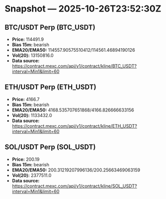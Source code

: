 # Snapshot — 2025-10-26T23:52:30Z

## BTC/USDT Perp (BTC_USDT)
- **Price:** 114491.9
- **Bias 15m:** bearish
- **EMA20/EMA50:** 114557.90575510412/114561.46894190126
- **Vol(20):** 13150816.0
- **Data source:** https://contract.mexc.com/api/v1/contract/kline/BTC_USDT?interval=Min1&limit=60

## ETH/USDT Perp (ETH_USDT)
- **Price:** 4166.7
- **Bias 15m:** bearish
- **EMA20/EMA50:** 4168.535707651868/4166.826666633156
- **Vol(20):** 1133432.0
- **Data source:** https://contract.mexc.com/api/v1/contract/kline/ETH_USDT?interval=Min1&limit=60

## SOL/USDT Perp (SOL_USDT)
- **Price:** 200.19
- **Bias 15m:** bearish
- **EMA20/EMA50:** 200.31219207996136/200.25663469063159
- **Vol(20):** 2377511.0
- **Data source:** https://contract.mexc.com/api/v1/contract/kline/SOL_USDT?interval=Min1&limit=60
